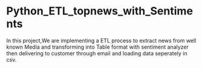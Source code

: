 # Python_ETL_topnews_with_Sentiments
In this project,We are implementing  a ETL process to extract news from well known Media and transforming into Table format with sentiment analyzer then delivering to customer through email and loading data seperately in csv.  
